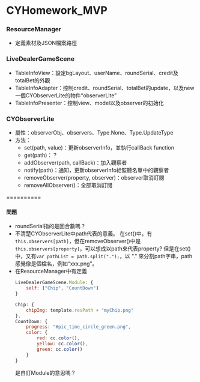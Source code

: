 # CYHomework_MVP
### ResourceManager
- 定義素材及JSON檔案路徑

### LiveDealerGameScene

- TableInfoView：設定bgLayout、userName、roundSerial、credit及totalBet的外觀
- TableInfoAdapter：控制credit、roundSerial、totalBet的update，以及new一個CYObserverLite的物件“observerLite”
- TableInfoPresenter：控制view、model以及observer的初始化

### CYObserverLite

- 屬性：observerObj、observers、Type.None、Type.UpdateType
- 方法：
    - set(path, value)：更新observerInfo，並執行callBack function
    - get(path)：？
    - addObserver(path, callBack)：加入觀察者
    - notify(path)：通知，更新observerInfo給監聽名單中的觀察者
    - removeObserver(property, observer)：observer取消訂閱
    - removeAllObserver()：全部取消訂閱

========== 
#### 問題
- roundSerial指的是回合數嗎？
- 不清楚CYObserverLite中path代表的意義。
在set()中，有`this.observers[path]`，但在removeObserver()中是`this.observers[property]`，可以想成以path來代表property? 
但是在set()中，又有`var pathList = path.split(".");`，以 "." 來分割path字串，path感覺像是個檔名，例如“xxx.png”。
- 在ResourceManager中有定義
    ```js
    LiveDealerGameScene.Module: {
        self: ["Chip", "CountDown"]
    }
    
    Chip: {
        chipImg: template.resPath + "myChip.png"
    },
    CountDown: {
        progress: "#pic_time_circle_green.png",
        color: {
            red: cc.color(),
            yellow: cc.color(),
            green: cc.color()
        }
    }
    ```
    是自訂Module的意思嗎？


